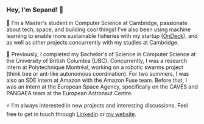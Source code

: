 ### Hey, I'm Sepand! 👋

🔭 I'm a Master's student in Computer Science at Cambridge, passionate about tech, space, and building cool things! I've also been using machine learning to enable more sustainable fisheries with my startup ([OnDeck](https://ondeck.fish)), and as well as other projects concurrently with my studies at Cambridge.

🌱 Previously, I completed my Bachelor's of Science in Computer Science at the University of British Columbia (UBC). Concurrently, I was a research intern at Polytechnique Montréal, working on a robotic swarms project (think bee or ant-like autonomous coordination). For two summers, I was also an SDE intern at Amazon with the Amazon Fuse team. Before that, I was an intern at the European Space Agency, specifically on the CAVES and PANGAEA team at the European Astronaut Centre.

⚡ I'm always interested in new projects and interesting discussions. Feel free to get in touch through [LinkedIn](https://linkedin.com/in/sepandd) or [my website](https://sepand.me).
